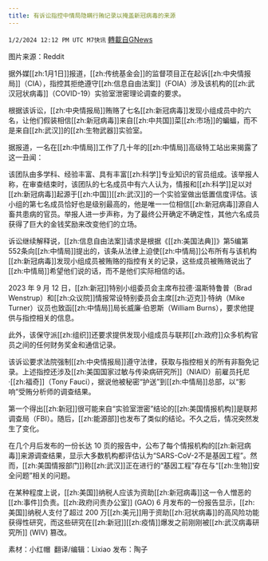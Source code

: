 ```yaml
---
title: 有诉讼指控中情局隐瞒行贿记录以掩盖新冠病毒的来源
---
```

`1/2/2024 12:12 PM UTC M7快讯` [轉載自GNews](https://gnews.org/articles/2175768)

图片来源：Reddit

据外媒[[zh:1月1日]]报道，[[zh:传统基金会]]的监督项目正在起诉[[zh:中央情报局]]（CIA），指控其拒绝遵守[[zh:信息自由法案]]（FOIA）涉及该机构的[[zh:武汉冠状病毒]]（COVID-19）实验室泄密理论调查的要求。

根据该诉讼，[[zh:中央情报局]]贿赂了七名[[zh:新冠病毒]]发现小组成员中的六名，让他们假装相信[[zh:新冠病毒]]来自[[zh:中共国]]菜[[zh:市场]]的蝙蝠，而不是来自[[zh:武汉]]的[[zh:生物武器]]实验室。

据报道，一名在[[zh:中情局]]工作了几十年的[[zh:中情局]]高级特工站出来揭露了这一丑闻：

该团队由多学科、经验丰富、具有丰富[[zh:科学]]专业知识的官员组成。该举报人称，在审查结束时，该团队的七名成员中有六人认为，情报和[[zh:科学]]足以对[[zh:新冠病毒]]起源于[[zh:中国]][[zh:武汉]]的一个实验室做出低置信度评估。该小组的第七名成员恰好也是级别最高的，他是唯一一位相信[[zh:新冠病毒]]源自人畜共患病的官员。举报人进一步声称，为了最终公开确定不确定性，其他六名成员获得了巨大的金钱奖励来改变他们的立场。

诉讼继续解释说，[[zh:信息自由法案]]请求是根据《[[zh:美国法典]]》第5编第552条向[[zh:中情局]]提出的，该条从法律上迫使[[zh:中情局]]公布所有与该机构[[zh:新冠病毒]]发现小组成员被贿赂的指控有关的记录，这些成员被贿赂说出了[[zh:中情局]]希望他们说的话，而不是他们实际相信的话。

2023 年 9 月 12 日，[[zh:新冠]]特别小组委员会主席布拉德·温斯特鲁普（Brad Wenstrup）和[[zh:众议院]]情报常设特别委员会主席[[zh:迈克]]·特纳（Mike Turner）议员也致函[[zh:中情局]]局长威廉·伯恩斯（William Burns），要求他提供与指控相关的信息。

此外，该保守派[[zh:组织]]还要求提供发现小组成员与联邦[[zh:政府]]众多机构官员之间的任何财务奖金和通信记录。

该诉讼要求法院强制[[zh:中央情报局]]遵守法律，获取与指控相关的所有非豁免记录。上述指控还涉及[[zh:美国国家过敏与传染病研究所]]（NIAID）前雇员托尼·[[zh:福奇]]（Tony Fauci），据说他被秘密“护送”到[[zh:中情局]]总部，以“影响”受贿分析师的调查结果。

第一个得出[[zh:新冠]]很可能来自“实验室泄密”结论的[[zh:美国情报机构]]是联邦调查局（FBI）。随后，[[zh:能源部]]也发布了类似的结论。不久之后，情况突然发生了变化。

在几个月后发布的一份长达 10 页的报告中，公布了每个情报机构的[[zh:新冠病毒]]来源调查结果，显示大多数机构都评估认为“SARS-CoV-2不是基因工程”。然而，[[zh:美国情报部门]]称[[zh:武汉]]正在进行的“基因工程”存在与“[[zh:生物]]安全问题”相关的问题。

在某种程度上说，[[zh:美国]]纳税人应该为资助[[zh:新冠病毒]]这一令人憎恶的[[zh:事件]]负责。[[zh:政府问责办公室]] (GAO) 6 月发布的一份报告显示，[[zh:美国]]纳税人支付了超过 200 万[[zh:美元]]用于资助[[zh:冠状病毒]]的高风险功能获得性研究，而这些研究在[[zh:新冠]][[zh:疫情]]爆发之前刚刚被[[zh:武汉病毒研究所]] (WIV) 篡改。

        
素材：小红帽   翻译/编辑：Lixiao  发布：陶子


